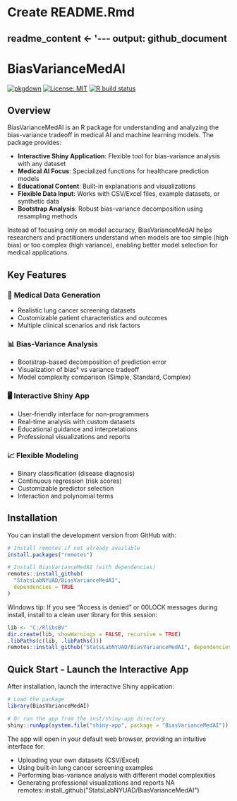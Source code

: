 # Create README.Rmd
readme_content <- '---
output: github_document
---

# BiasVarianceMedAI

<!-- badges: start -->
[![pkgdown](https://img.shields.io/badge/docs-pkgdown-blue.svg)](https://yourusername.github.io/BiasVarianceMedAI/)
[![License: MIT](https://img.shields.io/badge/License-MIT-yellow.svg)](LICENSE)
[![R build status](https://github.com/StatsLabNYUAD/BiasVarianceMedAI/workflows/R-CMD-check/badge.svg)](https://github.com/StatsLabNYUAD/BiasVarianceMedAI/actions)
<!-- badges: end -->

## Overview

BiasVarianceMedAI is an R package for understanding and analyzing the bias-variance tradeoff in medical AI and machine learning models. The package provides:

- **Interactive Shiny Application**: Flexible tool for bias-variance analysis with any dataset
- **Medical AI Focus**: Specialized functions for healthcare prediction models  
- **Educational Content**: Built-in explanations and visualizations
- **Flexible Data Input**: Works with CSV/Excel files, example datasets, or synthetic data
- **Bootstrap Analysis**: Robust bias-variance decomposition using resampling methods

Instead of focusing only on model accuracy, BiasVarianceMedAI helps researchers and practitioners understand when models are too simple (high bias) or too complex (high variance), enabling better model selection for medical applications.

## Key Features

### 🔬 **Medical Data Generation**
- Realistic lung cancer screening datasets
- Customizable patient characteristics and outcomes
- Multiple clinical scenarios and risk factors

### 📊 **Bias-Variance Analysis** 
- Bootstrap-based decomposition of prediction error
- Visualization of bias² vs variance tradeoff
- Model complexity comparison (Simple, Standard, Complex)

### 🖥️ **Interactive Shiny App**
- User-friendly interface for non-programmers
- Real-time analysis with custom datasets
- Educational guidance and interpretations
- Professional visualizations and reports

### 📈 **Flexible Modeling**
- Binary classification (disease diagnosis)
- Continuous regression (risk scores)  
- Customizable predictor selection
- Interaction and polynomial terms

## Installation

You can install the development version from GitHub with:

```r
# Install remotes if not already available
install.packages("remotes")

# Install BiasVarianceMedAI (with dependencies)
remotes::install_github(
  "StatsLabNYUAD/BiasVarianceMedAI",
  dependencies = TRUE
)
```
Windows tip: If you see “Access is denied” or 00LOCK messages during install, install to a clean user library for this session:
```r
lib <- "C:/RlibsBV"
dir.create(lib, showWarnings = FALSE, recursive = TRUE)
.libPaths(c(lib, .libPaths()))
remotes::install_github("StatsLabNYUAD/BiasVarianceMedAI", dependencies = TRUE)
```

## Quick Start - Launch the Interactive App

After installation, launch the interactive Shiny application:

```r
# Load the package
library(BiasVarianceMedAI)

# Or run the app from the inst/shiny-app directory
shiny::runApp(system.file("shiny-app", package = "BiasVarianceMedAI"))
```

The app will open in your default web browser, providing an intuitive interface for:
- Uploading your own datasets (CSV/Excel)
- Using built-in lung cancer screening examples
- Performing bias-variance analysis with different model complexities
- Generating professional visualizations and reports
NA
remotes::install_github("StatsLabNYUAD/BiasVarianceMedAI")
